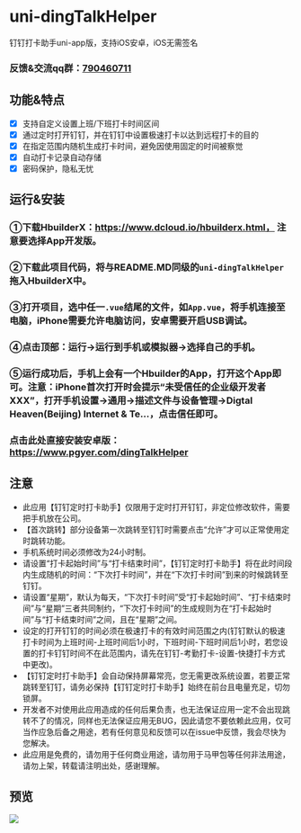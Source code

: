 # uni-dingTalkHelper
 钉钉打卡助手uni-app版，支持iOS安卓，iOS无需签名
 
 ### 反馈&交流qq群：[790460711](https://jq.qq.com/?_wv=1027&k=vU2fKZZH)

## 功能&特点
- [x] 支持自定义设置上班/下班打卡时间区间
- [x] 通过定时打开钉钉，并在钉钉中设置极速打卡以达到远程打卡的目的
- [x] 在指定范围内随机生成打卡时间，避免因使用固定的时间被察觉
- [x] 自动打卡记录自动存储
- [x] 密码保护，隐私无忧
 
 ## 运行&安装
 ### ①下载HbuilderX：https://www.dcloud.io/hbuilderx.html， 注意要选择App开发版。
 ### ②下载此项目代码，将与README.MD同级的`uni-dingTalkHelper`拖入HbuilderX中。
 ### ③打开项目，选中任一`.vue`结尾的文件，如`App.vue`，将手机连接至电脑，iPhone需要允许电脑访问，安卓需要开启USB调试。
 ### ④点击顶部：运行->运行到手机或模拟器->选择自己的手机。
 ### ⑤运行成功后，手机上会有一个Hbuilder的App，打开这个App即可。注意：iPhone首次打开时会提示“未受信任的企业级开发者XXX”，打开手机设置->通用->描述文件与设备管理->Digtal Heaven(Beijing) Internet & Te...，点击信任即可。
 
 ### 点击此处直接安装安卓版：https://www.pgyer.com/dingTalkHelper
 
 ## 注意
* 此应用【钉钉定时打卡助手】仅限用于定时打开钉钉，非定位修改软件，需要把手机放在公司。
* 【首次跳转】部分设备第一次跳转至钉钉时需要点击“允许”才可以正常使用定时跳转功能。
* 手机系统时间必须修改为24小时制。
* 请设置“打卡起始时间”与“打卡结束时间”，【钉钉定时打卡助手】将在此时间段内生成随机的时间：“下次打卡时间”，并在“下次打卡时间”到来的时候跳转至钉钉。
* 请设置“星期”，默认为每天，“下次打卡时间”受“打卡起始时间”、“打卡结束时间”与“星期”三者共同制约，“下次打卡时间”的生成规则为在“打卡起始时间”与“打卡结束时间”之间，且在“星期”之间。
* 设定的打开钉钉的时间必须在极速打卡的有效时间范围之内(钉钉默认的极速打卡时间为上班时间-上班时间后1小时，下班时间-下班时间后1小时，若您设置的打卡钉钉时间不在此范围内，请先在钉钉-考勤打卡-设置-快捷打卡方式中更改)。
* 【钉钉定时打卡助手】会自动保持屏幕常亮，您无需更改系统设置，若要正常跳转至钉钉，请务必保持【钉钉定时打卡助手】始终在前台且电量充足，切勿锁屏。
* 开发者不对使用此应用造成的任何后果负责，也无法保证应用一定不会出现跳转不了的情况，同样也无法保证应用无BUG，因此请您不要依赖此应用，仅可当作应急后备之用途，若有任何意见和反馈可以在issue中反馈，我会尽快为您解决。
* 此应用是免费的，请勿用于任何商业用途，请勿用于马甲包等任何非法用途，请勿上架，转载请注明出处，感谢理解。



## 预览
<img src="http://www.zxlee.cn/OpenDingTalkHelperForiOSDemo1.gif"/>
 
 

